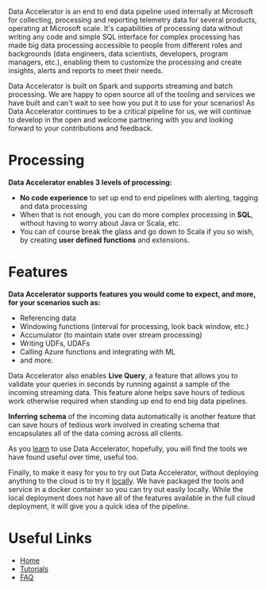 Data Accelerator is an end to end data pipeline used internally at Microsoft for collecting, processing and reporting telemetry data for several products, operating at Microsoft scale. It's capabilities of processing data without writing any code and simple SQL interface for complex processing has made big data processing accessible to people from different roles and backgrounds (data engineers, data scientists, developers, program managers, etc.), enabling them to customize the processing and create insights, alerts and reports to meet their needs. 

Data Accelerator is built on Spark and supports streaming and batch processing. We are happy to open source all of the tooling and services we have built and can't wait to see how you put it to use for your scenarios! As Data Accelerator continues to be a critical pipeline for us, we will continue to develop in the open and welcome partnering with you and looking forward to your contributions and feedback. 

# Processing
**Data Accelerator enables 3 levels of processing:**
- **No code experience** to set up end to end pipelines with alerting, tagging and data processing
- When that is not enough, you can do more complex processing in **SQL**, without having to worry about Java or Scala, etc.
- You can of course break the glass and go down to Scala if you so wish, by creating **user defined functions** and extensions.

# Features
**Data Accelerator supports features you would come to expect, and more, for your scenarios such as:**
- Referencing data
- Windowing functions (interval for processing, look back window, etc.)
- Accumulator (to maintain state over stream processing)
- Writing UDFs, UDAFs
- Calling Azure functions and integrating with ML
- and more.

Data Accelerator also enables **Live Query**, a feature that allows you to validate your queries in seconds by running against a sample of the incoming streaming data. This feature alone helps save hours of tedious work otherwise required when standing up end to end big data pipelines. 

**Inferring schema** of the incoming data automatically is another feature that can save hours of tedious work involved in creating schema that encapsulates all of the data coming across all clients. 

As you [learn](tutorials) to use Data Accelerator, hopefully, you will find the tools we have found useful over time, useful too. 

Finally, to make it easy for you to try out Data Accelerator, without deploying anything to the cloud is to try it [locally](Local-mode-with-Docker). We have packaged the tools and service in a docker container so you can try out easily locally. While the local deployment does not have all of the features available in the full cloud deployment, it will give you a quick idea of the pipeline. 

# Useful Links
- [Home](home)
- [Tutorials](tutorials)
- [FAQ](faq)

